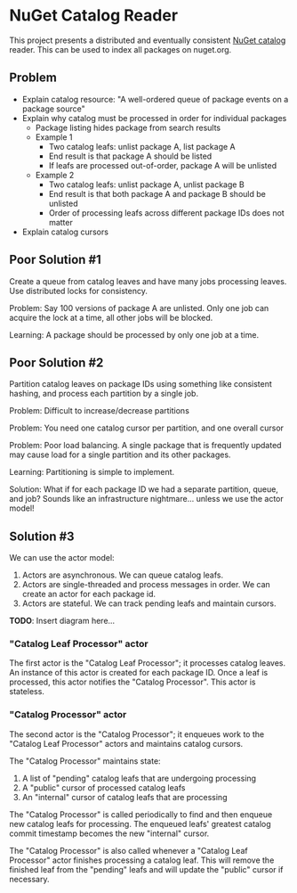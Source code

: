 # NuGet Catalog Reader

This project presents a distributed and eventually consistent [NuGet catalog](https://docs.microsoft.com/en-us/nuget/api/catalog-resource) reader. This can be used to index all packages on nuget.org.

## Problem

* Explain catalog resource: "A well-ordered queue of package events on a package source"
* Explain why catalog must be processed in order for individual packages
    * Package listing hides package from search results
    * Example 1
        * Two catalog leafs: unlist package A, list package A
        * End result is that package A should be listed
        * If leafs are processed out-of-order, package A will be unlisted
    * Example 2
        * Two catalog leafs: unlist package A, unlist package B
        * End result is that both package A and package B should be unlisted
        * Order of processing leafs across different package IDs does not matter
* Explain catalog cursors

## Poor Solution #1

Create a queue from catalog leaves and have many jobs processing leaves. Use distributed locks for consistency.

Problem: Say 100 versions of package A are unlisted. Only one job can acquire the lock at a time, all other jobs will be blocked.

Learning: A package should be processed by only one job at a time.

## Poor Solution #2

Partition catalog leaves on package IDs using something like consistent hashing, and process each partition by a single job.

Problem: Difficult to increase/decrease partitions

Problem: You need one catalog cursor per partition, and one overall cursor

Problem: Poor load balancing. A single package that is frequently updated may cause load for a single partition and its other packages.

Learning: Partitioning is simple to implement.

Solution: What if for each package ID we had a separate partition, queue, and job? Sounds like an infrastructure nightmare... unless we use the actor model!

## Solution #3

We can use the actor model:

1. Actors are asynchronous. We can queue catalog leafs.
1. Actors are single-threaded and process messages in order. We can create an actor for each package id.
1. Actors are stateful. We can track pending leafs and maintain cursors.

**TODO**: Insert diagram here...

### "Catalog Leaf Processor" actor

The first actor is the "Catalog Leaf Processor"; it processes catalog leaves. An instance of this actor is created for each package ID. Once a leaf is processed, this actor notifies the "Catalog Processor". This actor is stateless.

### "Catalog Processor" actor

The second actor is the "Catalog Processor"; it enqueues work to the "Catalog Leaf Processor" actors and maintains catalog cursors.

The "Catalog Processor" maintains state:

1. A list of "pending" catalog leafs that are undergoing processing
2. A "public" cursor of processed catalog leafs
3. An "internal" cursor of catalog leafs that are processing

The "Catalog Processor" is called periodically to find and then enqueue new catalog leafs for processing. The enqueued leafs' greatest catalog commit timestamp becomes the new "internal" cursor.

The "Catalog Processor" is also called whenever a "Catalog Leaf Processor" actor finishes processing a catalog leaf. This will remove the finished leaf from the "pending" leafs and will update the "public" cursor if necessary.
